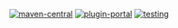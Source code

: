 [![maven-central](https://img.shields.io/badge/maven-maven--central-blue)](https://search.maven.org/search?q=g:com.hendraanggrian)
[![plugin-portal](https://img.shields.io/badge/gradle-plugin--portal-brightgreen)](https://plugins.gradle.org/u/hendraanggrian)
[![testing](https://img.shields.io/badge/testing-travis--ci-red)](https://travis-ci.com/github/hendraanggrian)
